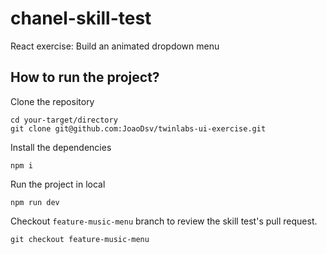 # chanel-skill-test

React exercise: Build an animated dropdown menu

## How to run the project?

Clone the repository

```
cd your-target/directory
git clone git@github.com:JoaoDsv/twinlabs-ui-exercise.git
```

Install the dependencies

```
npm i
```

Run the project in local

```
npm run dev
```

Checkout `feature-music-menu` branch to review the skill test's pull request.

```
git checkout feature-music-menu
```
